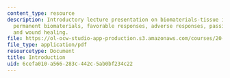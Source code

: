 ```yaml
---
content_type: resource
description: Introductory lecture presentation on biomaterials-tissue interactions,
  permanent biomaterials, favorable responses, adverse responses, passive responses,
  and wound healing.
file: https://ol-ocw-studio-app-production.s3.amazonaws.com/courses/20-441j-biomaterials-tissue-interactions-fall-2009/6cefa010a566283c442c5ab0bf234c22_MIT20_441JF09_lec01_ms.pdf
file_type: application/pdf
resourcetype: Document
title: Introduction
uid: 6cefa010-a566-283c-442c-5ab0bf234c22
---
```

